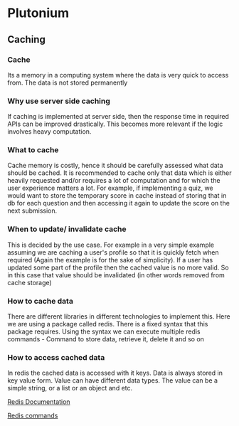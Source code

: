 # Plutonium

## Caching

### Cache
Its a memory in a computing system where the data is very quick to access from. The data is not stored permanently

### Why use server side caching
If caching is implemented at server side, then the response time in required APIs can be improved drastically. This becomes more relevant if the logic involves heavy computation.

### What to cache
Cache memory is costly, hence it should be carefully assessed what data should be cached. It is recommended to cache only that data which is either heavily requested and/or requires a lot of computation and for which the user experience matters a lot. For example, if implementing a quiz, we would want to store the temporary score in cache instead of storing that in db for each question and then accessing it again to update the score on the next submission.

### When to update/ invalidate cache
This is decided by the use case. For example in a very simple example assuming we are caching a user's profile so that it is quickly fetch when required (Again the example is for the sake of simplicity). If a user has updated some part of the profile then the cached value is no more valid. So in this case that value should be invalidated (in other words removed from cache storage)

### How to cache data
There are different libraries in different technologies to implement this. Here we are using a package called redis. There is a fixed syntax that this package requires. Using the syntax we can execute multiple redis commands - Command to store data, retrieve it, delete it and so on

### How to access cached data
In redis the cached data is accessed with it keys. Data is always stored in key value form. Value can have different data types. The value can be a simple string, or a list or an object and etc.

[Redis Documentation](https://redis.io/docs/data-types/)

[Redis commands](https://redis.io/commands/)

